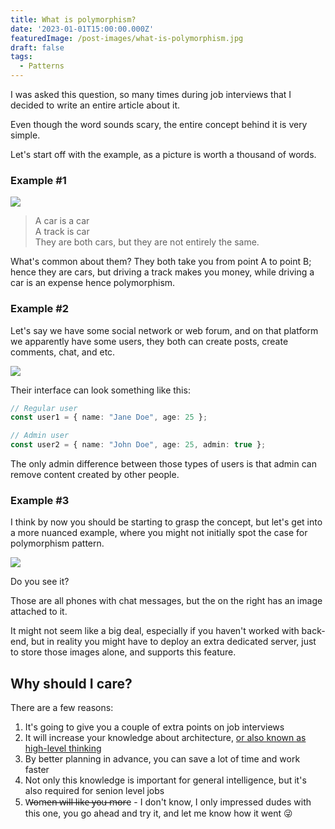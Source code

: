 ```yaml
---
title: What is polymorphism?
date: '2023-01-01T15:00:00.000Z'
featuredImage: /post-images/what-is-polymorphism.jpg
draft: false
tags:
  - Patterns
---
```


I was asked this question, so many times during job interviews that I decided to write an entire article about it.

Even though the word sounds scary, the entire concept behind it is very simple.

Let's start off with the example, as a picture is worth a thousand of words.

### Example #1

![](/post-images/what-is-polymorphism-example-1.png)

> A car is a car\
> A track is car\
> They are both cars, but they are not entirely the same.

What's common about them? They both take you from point A to point B; hence they are cars, but driving a track makes you money, while driving a car is an expense hence polymorphism.

### Example #2

Let's say we have some social network or web forum, and on that platform we apparently have some users, they both can create posts, create comments, chat, and etc.

![](/post-images/what-is-polymorphism-example-2.png)

Their interface can look something like this:

```typescript
// Regular user
const user1 = { name: "Jane Doe", age: 25 };
```

```typescript
// Admin user
const user2 = { name: "John Doe", age: 25, admin: true };
```

The only admin difference between those types of users is that admin can remove content created by other people.

### Example #3

I think by now you should be starting to grasp the concept, but let's get into a more nuanced example, where you might not initially spot the case for polymorphism pattern.

![](/post-images/what-is-polymorphism-example-3.png)

Do you see it?

Those are all phones with chat messages, but the on the right has an image attached to it.

It might not seem like a big deal, especially if you haven't worked with back-end, but in reality you might have to deploy an extra dedicated server, just to store those images alone, and supports this feature.

## Why should I care?

There are a few reasons:

1. It's going to give you a couple of extra points on job interviews
2. It will increase your knowledge about architecture,
   [or also known as high-level thinking](https://i.imgur.com/hunkkp4.png)
3. By better planning in advance, you can save a lot of time and work faster
4. Not only this knowledge is important for general intelligence, but it's also required for senion level jobs
5. W̶o̶m̶e̶n̶ ̶w̶i̶l̶l̶ ̶l̶i̶k̶e̶ ̶y̶o̶u̶ ̶m̶o̶r̶e - I don't know, I only impressed dudes with this one, you go ahead and try it, and let me know how it went 😜
